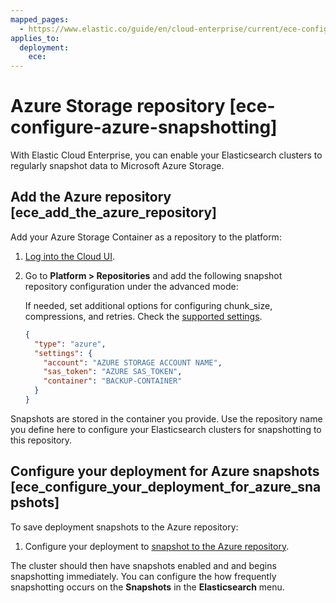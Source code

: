```yaml
---
mapped_pages:
  - https://www.elastic.co/guide/en/cloud-enterprise/current/ece-configure-azure-snapshotting.html
applies_to:
  deployment:
    ece:
---
```


# Azure Storage repository [ece-configure-azure-snapshotting]

With Elastic Cloud Enterprise, you can enable your Elasticsearch clusters to regularly snapshot data to Microsoft Azure Storage.


## Add the Azure repository [ece_add_the_azure_repository]

Add your Azure Storage Container as a repository to the platform:

1. [Log into the Cloud UI](../../deploy/cloud-enterprise/log-into-cloud-ui.md).
2. Go to **Platform > Repositories** and add the following snapshot repository configuration under the advanced mode:

    If needed, set additional options for configuring chunk_size, compressions, and retries. Check the [supported settings](/deploy-manage/tools/snapshot-and-restore/azure-repository.md#repository-azure-repository-settings).

    ```json
    {
      "type": "azure",
      "settings": {
        "account": "AZURE STORAGE ACCOUNT NAME",
        "sas_token": "AZURE SAS_TOKEN",
        "container": "BACKUP-CONTAINER"
      }
    }
    ```


Snapshots are stored in the container you provide. Use the repository name you define here to configure your Elasticsearch clusters for snapshotting to this repository.


## Configure your deployment for Azure snapshots [ece_configure_your_deployment_for_azure_snapshots]

To save deployment snapshots to the Azure repository:

1. Configure your deployment to [snapshot to the Azure repository](cloud-enterprise.md).

The cluster should then have snapshots enabled and and begins snapshotting immediately. You can configure the how frequently snapshotting occurs on the **Snapshots** in the **Elasticsearch** menu.

